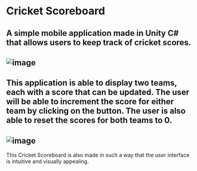 # Cricket Scoreboard

A simple mobile application made in Unity C# that allows users to keep track of cricket scores.
--------------------------------------------
![image](https://user-images.githubusercontent.com/90476376/218374400-ec82b42e-8f97-4f5b-9537-b3f6c3b139ed.png)
--------------------------------------------
This application is able to display two teams, each with a score that can be updated.
The user will be able to increment the score for either team by clicking on the button.
The user is also able to reset the scores for both teams to 0.
--------------------------------------------
![image](https://user-images.githubusercontent.com/90476376/218374955-0de0744d-55fd-4b44-8922-9e083a998ba0.png)
--------------------------------------------
This Cricket Scoreboard is also made in such a way that the user interface is intuitive and visually appealing.

